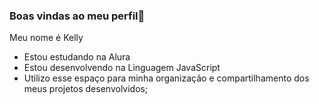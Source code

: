 ### Boas vindas ao meu perfil🍋

Meu nome é Kelly

- Estou estudando na Alura
- Estou desenvolvendo na Linguagem JavaScript
- Utilizo esse espaço para minha organização e compartilhamento dos meus projetos desenvolvidos;
